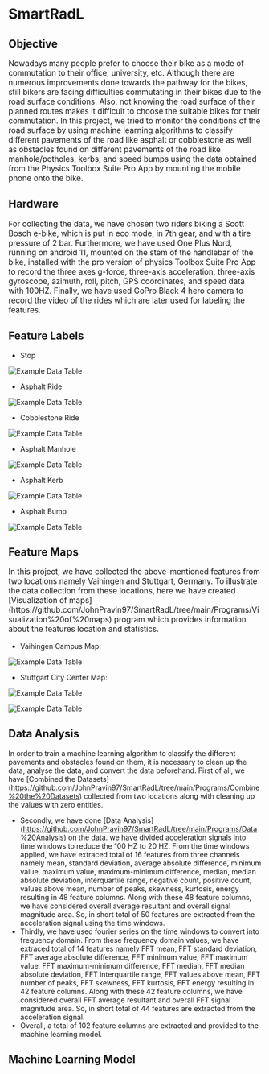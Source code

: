# SmartRadL

## Objective

<p style = "font-family: Times New Roman"> <p style="font-size:110%;"> Nowadays many people prefer to choose their bike as a mode of commutation to their office, university, etc. Although there are numerous improvements done towards the pathway for the bikes, still bikers are facing difficulties commutating in their bikes due to the road surface conditions. Also, not knowing the road surface of their planned routes makes it difficult to choose the suitable bikes for their commutation. In this project, we tried to monitor the conditions of the road surface by using machine learning algorithms to classify different pavements of the road like asphalt or cobblestone as well as obstacles found on different pavements of the road like manhole/potholes, kerbs, and speed bumps using the data obtained from the Physics Toolbox Suite Pro App by mounting the mobile phone onto the bike.</p> </p>

## Hardware

<p style = "font-family: Times New Roman"> <p style="font-size:110%;"> For collecting the data, we have chosen two riders biking a Scott Bosch e-bike, which is put in eco mode, in 7th gear, and with a tire pressure of 2 bar. Furthermore, we have used One Plus Nord, running on android 11, mounted on the stem of the handlebar of the bike, installed with the pro version of physics Toolbox Suite Pro App to record the three axes g-force, three-axis acceleration, three-axis gyroscope, azimuth, roll, pitch, GPS coordinates, and speed data with 100HZ. Finally, we have used GoPro Black 4 hero camera to record the video of the rides which are later used for labeling the features.</p> </p>

## Feature Labels

- Stop                                                                                                                 

![Example Data Table](https://raw.githubusercontent.com/JohnPravin97/SmartRadL/main/Vaihingen_Dataset/Img/Stop.JPG)    

- Asphalt Ride 

![Example Data Table](https://raw.githubusercontent.com/JohnPravin97/SmartRadL/main/Vaihingen_Dataset/Img/Asphalt_Ride.JPG)                     

- Cobblestone Ride

![Example Data Table](https://raw.githubusercontent.com/JohnPravin97/SmartRadL/main/Vaihingen_Dataset/Img/Cobblestone_Ride.JPG)

- Asphalt Manhole 

![Example Data Table](https://raw.githubusercontent.com/JohnPravin97/SmartRadL/main/Vaihingen_Dataset/Img/Asphalt_Manhole.JPG)

- Asphalt Kerb 

![Example Data Table](https://raw.githubusercontent.com/JohnPravin97/SmartRadL/main/Vaihingen_Dataset/Img/Asphalt_Kerb.JPG)

- Asphalt Bump

![Example Data Table](https://raw.githubusercontent.com/JohnPravin97/SmartRadL/main/Vaihingen_Dataset/Img/Asphalt_Bump.JPG)

## Feature Maps

<p style = "font-family: Times New Roman"> <p style="font-size:110%;"> In this project, we have collected the above-mentioned features from two locations namely Vaihingen and Stuttgart, Germany. To illustrate the data collection from these locations, here we have created [Visualization of maps](https://github.com/JohnPravin97/SmartRadL/tree/main/Programs/Visualization%20of%20maps) program which provides information about the features location and statistics. </p> </p>

- Vaihingen Campus Map:

![Example Data Table](https://raw.githubusercontent.com/JohnPravin97/SmartRadL/main/Vaihingen_Dataset/Img/Vaihingen_Campus_Map.JPG) 

- Stuttgart City Center Map:

![Example Data Table](https://raw.githubusercontent.com/JohnPravin97/SmartRadL/main/Vaihingen_Dataset/Img/Stuttgart_City_Center_Map.JPG) 

![Example Data Table](https://raw.githubusercontent.com/JohnPravin97/SmartRadL/main/Vaihingen_Dataset/Img/Stuttgart_City_Center_Distance_Map.JPG) 

## Data Analysis

In order to train a machine learning algorithm to classify the different pavements and obstacles found on them, it is necessary to clean up the data, analyse the data, and convert the data beforehand.
First of all, we have [Combined the Datasets] (https://github.com/JohnPravin97/SmartRadL/tree/main/Programs/Combine%20the%20Datasets) collected from two locations along with cleaning up the values with zero entities.
- Secondly, we have done [Data Analysis] (https://github.com/JohnPravin97/SmartRadL/tree/main/Programs/Data%20Analysis) on the data. we have divided acceleration signals into time windows to reduce the 100 HZ to 20 HZ. From the time windows applied, we have extraced total of 16 features from three channels namely mean, standard deviation, average absolute difference, minimum value, maximum value, maximum-minimum difference, median, median absolute deviation, interquartile range, negative count, positive count, values above mean, number of peaks, skewness, kurtosis, energy resulting in 48 feature columns. Along with these 48 feature columns, we have considered overall average resultant and overall signal magnitude area. So, in short total of 50 features are extracted from the acceleration signal using the time windows. 
- Thirdly, we have used fourier series on the time windows to convert into frequency domain. From these frequency domain values, we have extraced total of 14 features namely FFT mean, FFT standard deviation, FFT average absolute difference, FFT minimum value, FFT maximum value, FFT maximum-minimum difference, FFT median, FFT median absolute deviation, FFT interquartile range, FFT values above mean, FFT number of peaks, FFT skewness, FFT kurtosis, FFT energy resulting in 42 feature columns. Along with these 42 feature columns, we have considered overall FFT average resultant and overall FFT signal magnitude area. So, in short total of 44 features are extracted from the acceleration signal.
- Overall, a total of 102 feature columns are extracted and provided to the machine learning model. 

## Machine Learning Model


